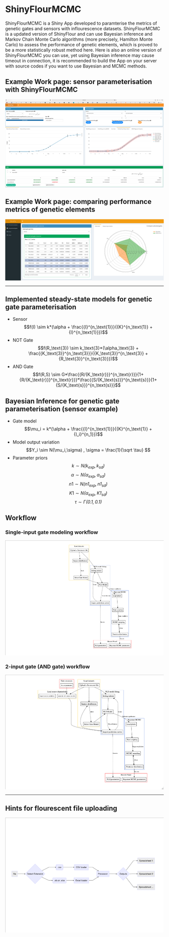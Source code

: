 # ShinyFlourMCMC
ShinyFlourMCMC is a Shiny App developed to paramterise the metrics of genetic gates and sensors with inflourescence datasets. ShinyFlourMCMC is a updated version of ShinyFlour and can use Bayesian inference and Markov Chain Monte Carlo algorithms (more precisely, Hamilton Monte Carlo) to assess the performance of genetic elements, which is proved to be a more statistically robust method here. Here is also an online version of ShinyFlourMCMC you can use, yet using Bayesian inference may cause timeout in connection, it is recommended to build the App on your server with source codes if you want to use Bayesian and MCMC methods.

## Example Work page: sensor parameterisation with ShinyFlourMCMC
![example work page](https://github.com/lynceuslq/ShinyFlourMCMC/blob/main/www/exampleworkpage.png)

## Example Work page: comparing performance metrics of genetic elements
![Compare radar](https://github.com/lynceuslq/ShinyFlourMCMC/blob/main/www/radar_compare.png)

****

## Implemented steady-state models for genetic gate parameterisation

-   Sensor
    $$f(I) \sim k*(\alpha + \frac{{I}^{n_\text{1}}}{{K}^{n_\text{1}} + {I}^{n_\text{1}}})$$
-   NOT Gate
    $$f(R_\text{3}) \sim k_\text{3}*(\alpha_\text{3} + \frac{{K_\text{3}}^{n_\text{3}}}{{K_\text{3}}^{n_\text{3}} + {R_\text{3}}^{n_\text{3}}})$$
-   AND Gate
    $$f(R,S) \sim G*\frac{{R/{K_\text{r}}}^{n_\text{r}}}{1+{R/{K_\text{r}}}^{n_\text{r}}}*\frac{{S/{K_\text{s}}}^{n_\text{s}}}{1+{S/{K_\text{s}}}^{n_\text{s}}}$$

## Bayesian Inference for genetic gate parameterisation (sensor example)
-   Gate model $$\mu_i = k*(\alpha + \frac{{I}^{n_\text{1}}}{{K}^{n_\text{1}} + {I_i}^{n_1}})$$
-   Model output variation $$Y_i \sim N(\mu_i,\sigma) , \sigma = \frac{1}{\sqrt \tau} $$
-   Parameter priors  
    $$k \sim \mathit{N(k_{exp}, k_{sd})}$$
    $$\alpha \sim \mathit{N(\alpha_{exp}, \alpha_{sd})}$$
    $$n1 \sim \mathit{N(n1_{exp}, n1_{sd})}$$
    $$K1 \sim \mathit{N(\alpha_{exp}, K1_{sd})}$$
    $$\tau \sim \mathit{\Gamma (0.1,0.1)}$$

## Workflow

### Single-input gate modeling workflow
![Workflow for sensor parameterisation](https://github.com/lynceuslq/ShinyFlourMCMC/blob/main/www/MCMC_workflow_single%20input.png)

### 2-input gate (AND gate) workflow
![2-input](https://github.com/lynceuslq/ShinyFlourMCMC/blob/main/www/2inputworkflow.png)

****
## Hints for flourescent file uploading
![File input](https://github.com/lynceuslq/ShinyFlourMCMC/blob/main/www/fileinput.png)
